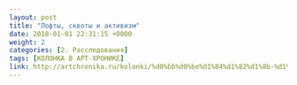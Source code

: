 ```yaml
---
layout: post
title: "Лофты, сквоты и активизм"
date: 2018-01-01 22:31:15 +0000
weight: 2
categories: [2. Расследования]
tags: [КОЛОНКА В АРТ-ХРОНИКЕ]
link: http://artchronika.ru/kolonki/%d0%bb%d0%be%d1%84%d1%82%d1%8b-%d1%81%d0%ba%d0%b2%d0%be%d1%82%d1%8b-%d0%b8-%d0%b0%d0%ba%d1%82%d0%b8%d0%b2%d0%b8%d0%b7%d0%bc/
---
```

